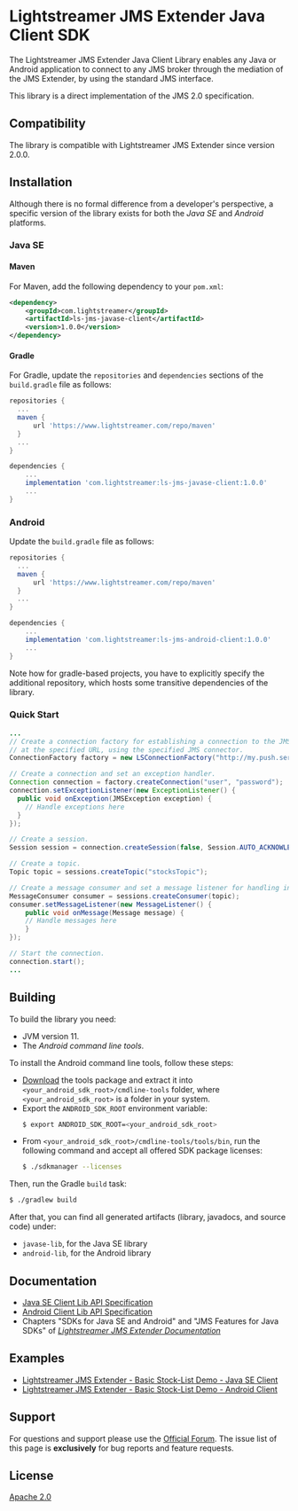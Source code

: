 # Lightstreamer JMS Extender Java Client SDK

The Lightstreamer JMS Extender Java Client Library enables any Java or Android application to connect to any JMS broker through the mediation of the JMS Extender, by using the standard JMS interface.

This library is a direct implementation of the JMS 2.0 specification.

## Compatibility

The library is compatible with Lightstreamer JMS Extender since version 2.0.0.

## Installation

Although there is no formal difference from a developer's perspective, a specific version of the library exists for both the *Java SE* and *Android* platforms.

### Java SE

#### Maven

For Maven, add the following dependency to your `pom.xml`:

```xml
<dependency>
    <groupId>com.lightstreamer</groupId>
    <artifactId>ls-jms-javase-client</artifactId>
    <version>1.0.0</version>
</dependency>
```

#### Gradle

For Gradle, update the `repositories` and `dependencies` sections of the `build.gradle` file as follows:

```groovy
repositories {
  ...
  maven {
      url 'https://www.lightstreamer.com/repo/maven'
  }
  ...
}

dependencies {
    ...
    implementation 'com.lightstreamer:ls-jms-javase-client:1.0.0'
    ...
}

```

### Android

Update the `build.gradle` file as follows:

```groovy
repositories {
  ...
  maven {
      url 'https://www.lightstreamer.com/repo/maven'
  }
  ...
}

dependencies {
    ...
    implementation 'com.lightstreamer:ls-jms-android-client:1.0.0'
    ...
}
```

Note how for gradle-based projects, you have to explicitly specify the additional repository, which hosts some transitive dependencies of the library.

### Quick Start

```java
...
// Create a connection factory for establishing a connection to the JMS Extender instance listening
// at the specified URL, using the specified JMS connector.
ConnectionFactory factory = new LSConnectionFactory("http://my.push.server:8080/", "ActiveMQ");

// Create a connection and set an exception handler.
Connection connection = factory.createConnection("user", "password");
connection.setExceptionListener(new ExceptionListener() {
  public void onException(JMSException exception) {
    // Handle exceptions here
  }
});

// Create a session.
Session session = connection.createSession(false, Session.AUTO_ACKNOWLEDGE);

// Create a topic.
Topic topic = sessions.createTopic("stocksTopic");

// Create a message consumer and set a message listener for handling incoming messages from the topic.
MessageConsumer consumer = sessions.createConsumer(topic);
consumer.setMessageListener(new MessageListener() {
    public void onMessage(Message message) {
    // Handle messages here
    }
});

// Start the connection.
connection.start();
...
```

## Building

To build the library you need:
- JVM version 11.
- The _Android command line tools_.

To install the Android command line tools, follow these steps:
- [Download](https://developer.android.com/studio#command-tools) the tools package and extract it into `<your_android_sdk_root>/cmdline-tools` folder,
where `<your_android_sdk_root>` is a folder in your system.
- Export the `ANDROID_SDK_ROOT` environment variable:
  ```sh
  $ export ANDROID_SDK_ROOT=<your_android_sdk_root>
  ```
- From `<your_android_sdk_root>/cmdline-tools/tools/bin`, run the following command and accept all offered SDK package licenses:
  ```sh
  $ ./sdkmanager --licenses
  ```
 
Then, run the Gradle `build` task:

```sh
$ ./gradlew build
```

After that, you can find all generated artifacts (library, javadocs, and source code) under:

- `javase-lib`, for the Java SE library
- `android-lib`, for the Android library

## Documentation

- [Java SE Client Lib API Specification](https://lightstreamer.com/api/ls-jms-javase-client/1.0.0/index.html)
- [Android Client Lib API Specification](https://lightstreamer.com/api/ls-jms-android-client/1.0.0/index.html)
- Chapters "SDKs for Java SE and Android" and "JMS Features for Java SDKs" of [*Lightstreamer JMS Extender Documentation*](https://docs.lightstreamer.com/jmsextender/Lightstreamer+JMS+Extender+Documentation.pdf)

## Examples

- [Lightstreamer JMS Extender - Basic Stock-List Demo - Java SE Client](https://github.com/Lightstreamer/Lightstreamer-JMS-example-StockList-client-java)
- [Lightstreamer JMS Extender - Basic Stock-List Demo - Android Client](https://github.com/Lightstreamer/Lightstreamer-JMS-example-StockList-client-android)

## Support

For questions and support please use the [Official Forum](https://forums.lightstreamer.com/). The issue list of this page is **exclusively** for bug reports and feature requests.

## License

[Apache 2.0](https://opensource.org/licenses/Apache-2.0)
